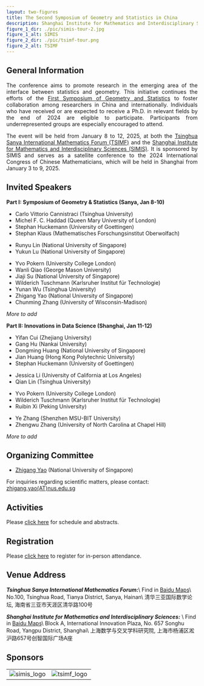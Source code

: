 ```yaml
---
layout: two-figures
title: The Second Symposium of Geometry and Statistics in China
description: Shanghai Institute for Mathematics and Interdisciplinary Sciences, The Tsinghua Sanya International Mathematics Forum <br> Sanya and Shanghai January 8 - 12, 2025
figure_1_dir: ./pic/simis-tour-2.jpg
figure_1_alt: SIMIS
figure_2_dir: ./pic/tsimf-tour.png
figure_2_alt: TSIMF
---
```

<!-- ![tour](./pic/simis-tour-2.jpg)
![tour](./pic/tsimf-tour.png) -->


<!-- <table style="width:100%">
<tr>
<td><img src="./pic/simis-tour-2.jpg" alt="yanqi"></td>
<td><img src="./pic/tsimf-tour.png" alt="ymsc"></td>
</tr>
</table> -->

## General Information
 <!-- <p style="text-align:justify;">
 The purpose of the conference is to promote the research on the emerging field of interface of statistics and geometry among researchers in China and beyond. This is a continuous effort, following the <a href="https://zhigang-yao.github.io/bimsa-satellite/">First Symposium of Geometry and Statistics</a>. Anyone who has received a Ph.D. or expects to receive a Ph.D. by the end of 2024 in the relevant field is eligible to attend. Participants from under-represented groups are especially encouraged to attend.
 </p> -->


 <!-- <p style="text-align:justify;">
The conference will take place at the <a href="http://www.tsimf.cn/">Tsinghua Sanya International Mathematics Forum (TSIMF)</a> and <a href="https://www.simis.cn/">Shanghai Institute for Mathematics and Interdisciplinary Sciences (SIMIS)</a>, sponsored by SIMIS, during January 8 - 12, 2025. This conference is a satellite conference of the 2024 Annual International Congress of Chinese Mathematicians scheduled in Shanghai Beijing during January 3 - 9, 2025.
 </p> -->
 
<p style="text-align:justify;">
The conference aims to promote research in the emerging area of the interface between statistics and geometry. This initiative continues the efforts of the <a href="https://zhigang-yao.github.io/bimsa-satellite/">First Symposium of Geometry and Statistics</a> to foster collaboration among researchers in China and internationally. Individuals who have received or are expected to receive a Ph.D. in relevant fields by the end of 2024 are eligible to participate. Participants from underrepresented groups are especially encouraged to attend.
</p>

<p style="text-align:justify;">
The event will be held from January 8 to 12, 2025, at both the <a href="http://www.tsimf.cn/">Tsinghua Sanya International Mathematics Forum (TSIMF)</a> and the <a href="https://www.simis.cn/">Shanghai Institute for Mathematics and Interdisciplinary Sciences (SIMIS)</a>. It is sponsored by SIMIS and serves as a satellite conference to the 2024 International Congress of Chinese Mathematicians, which will be held in Shanghai from January 3 to 9, 2025.
</p>

## Invited Speakers 
**Part I: Symposium of Geometry & Statistics (Sanya, Jan 8-10)**
<!-- 
|Stephan Huckermann <br> (University of Goettingen,)| Topics TBA |
| Yvo Pokern <br> (University College London) | | -->
- Carlo Vittorio Cannistraci (Tsinghua University)
- Michel F. C. Haddad (Queen Mary University of London) 
- Stephan Huckemann (University of Goettingen)
- Stephan Klaus (Mathematisches Forschungsinstitut Oberwolfach)
<!-- - Bingjie Li (National University of Singapore) -->
- Runyu Lin (National University of Singapore)
- Yukun Lu (National University of Singapore)
<!-- - Ezra Miller (Duke University, *pending*) -->
- Yvo Pokern (University College London)
- Wanli Qiao (George Mason University)
- Jiaji Su (National University of Singapore)
- Wilderich Tuschmann (Karlsruher Institut für Technologie)
- Yunan Wu (Tsinghua University)
- Zhigang Yao (National University of Singapore)
- Chunming Zhang (University of Wisconsin-Madison)
<!-- - Ye Zhang (Shenzhen MSU-BIT University) -->

*More to add*


**Part II: Innovations in Data Science (Shanghai, Jan 11-12)**
- Yifan Cui (Zhejiang University)
- Gang Hu (Nankai University)
- Dongming Huang (National University of Singapore)
- Jian Huang (Hong Kong Polytechnic University)
- Stephan Huckemann (University of Goettingen)
<!-- - Yuqi Gu (Columbia University) -->
- Jessica Li (University of California at Los Angeles)
- Qian Lin (Tsinghua University)
<!-- - Ezra Miller (Duke University, *pending*) -->
- Yvo Pokern (University College London)
- Wilderich Tuschmann (Karlsruher Institut für Technologie)
- Ruibin Xi (Peking University)
<!-- - Chunming Zhang (University of Wisconsin-Madison) -->
- Ye Zhang (Shenzhen MSU-BIT University)
- Zhengwu Zhang (University of North Carolina at Chapel Hill)

*More to add*

## Organizing Committee
* [Zhigang Yao](https://zhigang-yao.github.io/) (National University of Singapore)

For inquiries regarding scientific matters, please contact: <a href="mailto:zhigang.yao@nus.edu.sg">zhigang.yao(AT)nus.edu.sg</a>
  
<!-- ## Contact Information
Scientific Aspects Enquiries: <a href="mailto:zhigang.yao@nus.edu.sg">zhigang.yao(AT)nus.edu.sg</a> -->

## Activities
Please [click here](URl-TBA) for schedule and abstracts.


## Registration
Please [click here](https://forms.office.com/r/5FVkEs8wgy) to register for in-person attendance.
<!-- Register [here](URL-TBA) to attend in-person. -->
<!-- ## Schedule -->

<!-- <p><strong>Monday, Jan. 8, 2025 (Singapore Time)</strong></p>

<table width="850">
<tbody>
  <tr>
    <td width="150">8:30</td>
    <td colspan="2" >Breakfast</td>
  </tr>
  <tr>
    <td width="150">8:45–8:55</td>
    <td width="200">xxx</td>
    <td width="500">Welcome Remarks</td>
  </tr>
  <tr>
    <td width="150">8:55–9:00</td>
    <td width="200">xxx</td>
    <td width="500">Remarks</td>
  </tr>
  <tr>
    <td width="150"></td>
    <td colspan="2"> <strong>Morning Session Chair:</strong> xxx</td>
  </tr>
  <tr>
    <td width="150">9:00–10:00</td>
    <td width="200">Name TBA</td>
    <td width="500"><strong>Title:</strong> Some title here<br>
    <strong>Abstract:</strong> Some abstract text here</td>
  </tr>
  <tr>
    <td width="150">10:00–10:10</td>
    <td colspan="2">Break</td>
  </tr>
  <tr>
    <td width="150">10:10–11:10</td>
    <td width="200">xxx</td>
    <td width="500">xxx</td>
  </tr>
  <tr>
    <td width="150">11:10–11:20</td>
    <td colspan="2">Break</td>
  </tr>
  <tr>
    <td width="150">11:20–12:20</td>
    <td width="200">xxx</td>
    <td width="500">xxx</td>
  </tr>
  <tr>
    <td width="150"> 12:20–13:50</td>
    <td colspan="2">Group Photo, followed by lunch</td>
  </tr>
  <tr>
    <td width="00"></td>
    <td colspan="2"> <strong>Afternoon Session Chair:</strong> xxx</td>
  </tr>
  <tr>
    <td width="150">13:50–14:50</td>
    <td width="200">xxx</td>
    <td width="500">xxx</td>
  </tr>
  <tr>
    <td width="150">14:50–15:00</td>
    <td colspan="2">Break</td>
  </tr>
  <tr>
    <td width="150">15:00-16:00</td>
    <td width="200">xxx</td>
    <td width="500">xxx</td>
  </tr>
  <tr>
    <td width="150">16:00-16:10</td>
    <td colspan="2">Break</td>
  </tr>
  <tr>
    <td width="150">16:10-17:10</td>
    <td width="200">xxx</td>
    <td width="500">xxx</td>
  </tr>
</tbody>
</table>

<p>* Virtual Presentation</p>
<hr /> -->

## Venue Address
***Tsinghua Sanya International Mathematics Forum:***\\
Find in [Baidu Maps](https://j.map.baidu.com/e0/WeO)\\
No.100, Tsinghua Road, Tianya  District, Sanya, Hainan\\
清华三亚国际数学论坛, 海南省三亚市天涯区清华路100号

***Shanghai Institute for Mathematics and Interdisciplinary Sciences:*** \\
Find in [Baidu Maps](https://map.baidu.com/?shareurl=1&poiShareUid=975c5d334fec5df33a13fdb0)\\
Block A, International Innovation Plaza, No. 657 Songhu Road, Yangpu District, Shanghai\\
上海数学与交叉学科研究院, 上海市杨浦区淞沪路657号创智国际广场A座




## Sponsors
<table>
<tr>
<td width="50%"><img src="./pic/simis-logo-download.png" alt="simis_logo"></td>
<td width="50%"><img src="./pic/tsimf.png" alt="tsimf_logo"></td>
</tr>
</table>
